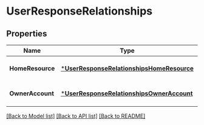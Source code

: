 # UserResponseRelationships

## Properties
Name | Type | Description | Notes
------------ | ------------- | ------------- | -------------
**HomeResource** | [***UserResponseRelationshipsHomeResource**](UserResponse_relationships_homeResource.md) |  | [optional] [default to null]
**OwnerAccount** | [***UserResponseRelationshipsOwnerAccount**](UserResponse_relationships_ownerAccount.md) |  | [optional] [default to null]

[[Back to Model list]](../README.md#documentation-for-models) [[Back to API list]](../README.md#documentation-for-api-endpoints) [[Back to README]](../README.md)

